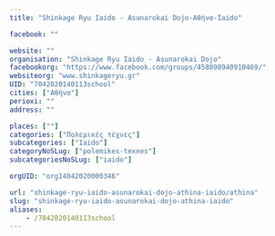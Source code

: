 ```yaml
---
title: "Shinkage Ryu Iaido - Asunarokai Dojo-Αθήνα-Iaido"

facebook: ""

website: ""
organisation: "Shinkage Ryu Iaido - Asunarokai Dojo"
facebookorg: "https://www.facebook.com/groups/458898940910469/"
websiteorg: "www.shinkageryu.gr"
UID: "7042020140113school"
cities: ["Αθήνα"]
perioxi: ""
address: ""

places: [""]
categories: ["Πολεμικές τέχνες"]
subcategories: ["Iaido"]
categoryNoSLug: ["polemikes-texnes"]
subcategoriesNoSLug: ["iaido"]

orgUID: "org14042020000346"

url: "shinkage-ryu-iaido-asunarokai-dojo-athina-iaido/athina"
slug: "shinkage-ryu-iaido-asunarokai-dojo-athina-iaido"
aliases:
    - /7042020140113school
---
```





